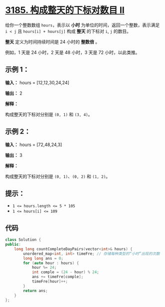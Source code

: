 # [3185. 构成整天的下标对数目 II](https://leetcode.cn/problems/count-pairs-that-form-a-complete-day-ii/)

给你一个整数数组 `hours`，表示以 **小时** 为单位的时间，返回一个整数，表示满足 `i < j` 且 `hours[i] + hours[j]` 构成 **整天** 的下标对 `i`, `j` 的数目。

**整天** 定义为时间持续时间是 24 小时的 **整数倍** 。

例如，1 天是 24 小时，2 天是 48 小时，3 天是 72 小时，以此类推。

## **示例 1：**

**输入：** hours = [12,12,30,24,24]

**输出：** 2

**解释：**

构成整天的下标对分别是 `(0, 1)` 和 `(3, 4)`。

## **示例 2：**

**输入：** hours = [72,48,24,3]

**输出：** 3

**解释：**

构成整天的下标对分别是 `(0, 1)`、`(0, 2)` 和 `(1, 2)`。

## **提示：**

- `1 <= hours.length <= 5 * 105`
- `1 <= hours[i] <= 109`

## 代码

```cpp
class Solution {
public:
    long long countCompleteDayPairs(vector<int>& hours) {
        unordered_map<int, int> timeFre; // 存储每种类型的“小时”出现的次数
        long long ans = 0;
        for (auto hour : hours) {
            hour %= 24;
            int comple = (24 - hour) % 24;
            ans += timeFre[comple];
            timeFre[hour]++;
        }
        return ans;
    }
};
```

